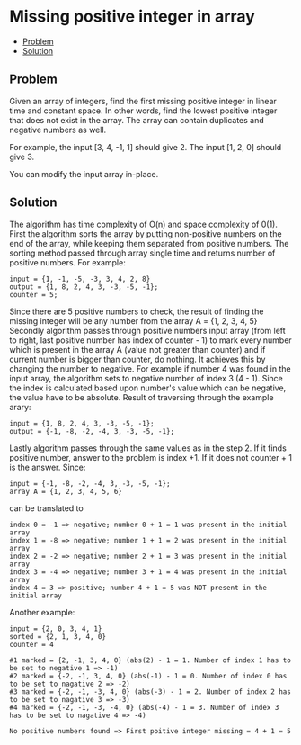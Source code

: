 # Missing positive integer in array
* [Problem](#problem)
* [Solution](#solution)

## Problem
Given an array of integers, find the first missing positive integer in linear time and constant space. In other words, find the lowest positive integer that does not exist in the array. The array can contain duplicates and negative numbers as well.

For example, the input [3, 4, -1, 1] should give 2. The input [1, 2, 0] should give 3.

You can modify the input array in-place.
## Solution
The algorithm has time complexity of O(n) and space complexity of 0(1).
First the algorithm sorts the array by putting non-positive numbers on the end of the array, while keeping them separated from positive numbers.
The sorting method passed through array single time and returns number of positive numbers.
For example:
```
input = {1, -1, -5, -3, 3, 4, 2, 8}
output = {1, 8, 2, 4, 3, -3, -5, -1};
counter = 5;
```
Since there are 5 positive numbers to check, the result of finding the missing integer will be any number from the array A = {1, 2, 3, 4, 5}
Secondly algorithm passes through positive numbers input array (from left to right, last positive number has index of counter - 1) to mark every number which is present in the array A (value not greater than counter) and if current number is bigger than counter, do nothing.
It achieves this by changing the number to negative. For example if number 4 was found in the input array, the algorithm sets to negative number of index 3 (4 - 1).
Since the index is calculated based upon number's value which can be negative, the value have to be absolute.
Result of traversing through the example arary:
```
input = {1, 8, 2, 4, 3, -3, -5, -1};
output = {-1, -8, -2, -4, 3, -3, -5, -1};
```
Lastly algorithm passes through the same values as in the step 2. If it finds positive number, answer to the problem is index +1. If it does not counter + 1 is the answer.
Since:
```
input = {-1, -8, -2, -4, 3, -3, -5, -1};
array A = {1, 2, 3, 4, 5, 6}
```
can be translated to
```
index 0 = -1 => negative; number 0 + 1 = 1 was present in the initial array
index 1 = -8 => negative; number 1 + 1 = 2 was present in the initial array
index 2 = -2 => negative; number 2 + 1 = 3 was present in the initial array
index 3 = -4 => negative; number 3 + 1 = 4 was present in the initial array
index 4 = 3 => positive; number 4 + 1 = 5 was NOT present in the initial array
```

Another example:
```
input = {2, 0, 3, 4, 1}
sorted = {2, 1, 3, 4, 0}
counter = 4

#1 marked = {2, -1, 3, 4, 0} (abs(2) - 1 = 1. Number of index 1 has to be set to negative 1 => -1)
#2 marked = {-2, -1, 3, 4, 0} (abs(-1) - 1 = 0. Number of index 0 has to be set to nagative 2 => -2)
#3 marked = {-2, -1, -3, 4, 0} (abs(-3) - 1 = 2. Number of index 2 has to be set to nagative 3 => -3)
#4 marked = {-2, -1, -3, -4, 0} (abs(-4) - 1 = 3. Number of index 3 has to be set to nagative 4 => -4)

No positive numbers found => First poitive integer missing = 4 + 1 = 5
```